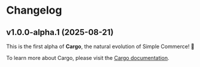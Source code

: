 # Changelog

## v1.0.0-alpha.1 (2025-08-21)

This is the first alpha of **Cargo**, the natural evolution of Simple Commerce! 🚀

To learn more about Cargo, please visit the [Cargo documentation](https://builtwithcargo.dev).